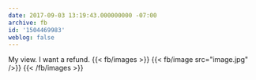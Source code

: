 ```yaml
---
date: 2017-09-03 13:19:43.000000000 -07:00
archive: fb
id: '1504469983'
weblog: false
---
```


My view. I want a refund.
{{< fb/images >}}
{{< fb/image src="image.jpg" />}}
{{< /fb/images >}}
